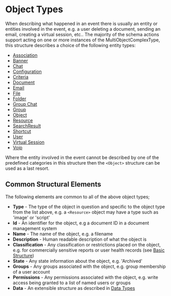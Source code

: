 # Object Types
When describing what happened in an event there is usually an entity or entities involved in the event, e.g. a user deleting a document, sending an email, creating a virtual session, etc.. The majority of the schema actions support acting on one or more instances of the MultiObjectComplexType, this structure describes a choice of the following entity types:

* [Association](./association.md)
* [Banner](./banner.md)
* [Chat](./chat.md)
* [Configuration](./configuration.md)
* [Criteria](./criteria.md)
* [Document](./document.md)
* [Email](./email.md)
* [File](./file.md)
* [Folder](./folder.md)
* [Group Chat](./groupChat.md)
* [Group](./group.md)
* [Object](./object.md)
* [Resource](./resource.md)
* [SearchResult](./searchResult.md)
* [Shortcut](./shortcut.md)
* [User](./user.md)
* [Virtual Session](./virtualSession.md)
* [Voip](./voip.md)

Where the entity involved in the event cannot be described by one of the predefined categories in this structure then the `<Object>` structure can be used as a last resort.

## Common Structural Elements
The following elements are common to all of the above object types;

* **Type** - The type of the object in question and specific to the object type from the list above, e.g. a `<Resource>` object may have a type such as 'image' or 'script'
* **Id** - An identifier for the object, e.g a document ID in a document management system
* **Name** - The name of the object, e.g. a filename
* **Description** - Human readable description of what the object is
* **Classification** - Any classification or restrictions placed on the object, e.g. for commercially sensitive reports or user health records (see [Basic Structure](../basicStructure/README.md))
* **State** - Any state information about the object, e.g. 'Archived' 
* **Groups** - Any groups associated with the object, e.g. group membership of a user account
* **Permissions** - Any permissions associated with the object, e.g. write access being granted to a list of named users or groups
* **Data** - An extensible structure as described in [Data Types](../dataTypes.md)

